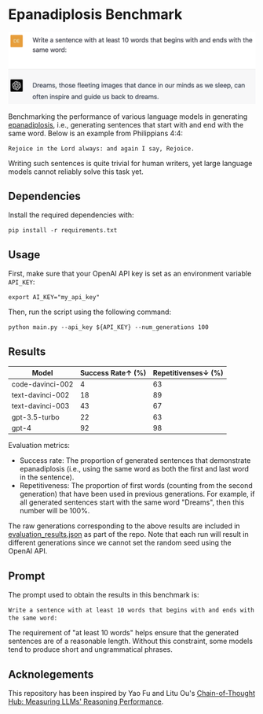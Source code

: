 # Epanadiplosis Benchmark

![GPT-4 Demo](./epanadiplosis.png)

Benchmarking the performance of various language models in generating [epanadiplosis](https://en.wiktionary.org/wiki/epanadiplosis), i.e., generating sentences that start with and end with the same word. Below is an example from Philippians 4:4:

```
Rejoice in the Lord always: and again I say, Rejoice.
```

Writing such sentences is quite trivial for human writers, yet large language models cannot reliably solve this task yet.

## Dependencies

Install the required dependencies with:

```
pip install -r requirements.txt
```

## Usage

First, make sure that your OpenAI API key is set as an environment variable `API_KEY`:

```
export AI_KEY="my_api_key"
```

Then, run the script using the following command:

```
python main.py --api_key ${API_KEY} --num_generations 100
```

## Results

| Model            | Success Rate↑  (%) | Repetitivenses↓  (%) |
|------------------|--------------------|----------------------|
| code-davinci-002 | 4                  | 63                   |
| text-davinci-002 | 18                 | 89                   |
| text-davinci-003 | 43                 | 67                   |
| gpt-3.5-turbo    | 22                 | 63                   |
| gpt-4            | 92                 | 98                   |

Evaluation metrics:

* Success rate: The proportion of generated sentences that demonstrate epanadiplosis (i.e., using the same word as both the first and last word in the sentence).
* Repetitiveness: The proportion of first words (counting from the second generation) that have been used in previous generations. For example, if all generated sentences start with the same word "Dreams", then this number will be 100%.

The raw generations corresponding to the above results are included in [evaluation_results.json](./evaluation_results.json) as part of the repo. Note that each run will result in different generations since we cannot set the random seed using the OpenAI API.

## Prompt

The prompt used to obtain the results in this benchmark is:

```
Write a sentence with at least 10 words that begins with and ends with the same word:
```

The requirement of "at least 10 words" helps ensure that the generated sentences are of a reasonable length. Without this constraint, some models tend to produce short and ungrammatical phrases.

## Acknolegements

This repository has been inspired by Yao Fu and Litu Ou's [Chain-of-Thought Hub: Measuring LLMs' Reasoning Performance](https://github.com/FranxYao/chain-of-thought-hub).
